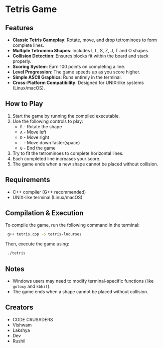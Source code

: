 # Tetris Game

## Features
- **Classic Tetris Gameplay**: Rotate, move, and drop tetrominoes to form complete lines.
- **Multiple Tetromino Shapes**: Includes I, L, S, Z, J, T and O shapes.
- **Collision Detection**: Ensures blocks fit within the board and stack properly.
- **Scoring System**: Earn 100 points on completing a line.
- **Level Progression**: The game speeds up as you score higher.
- **Simple ASCII Graphics**: Runs entirely in the terminal.
- **Cross-Platform Compatibility**: Designed for UNIX-like systems (Linux/macOS).

## How to Play
1. Start the game by running the compiled executable.
2. Use the following controls to play:
   - `R` - Rotate the shape
   - `A` - Move left
   - `D` - Move right
   - ` ` - Move down faster(space)
   - `Q` - End the game
3. Try to fit the tetrominoes to complete horizontal lines.
4. Each completed line increases your score.
5. The game ends when a new shape cannot be placed without collision.

## Requirements
- C++ compiler (G++ recommended)
- UNIX-like terminal (Linux/macOS)

## Compilation & Execution
To compile the game, run the following command in the terminal:
```sh
 g++ tetris.cpp -o tetris-lncurses
```

Then, execute the game using:
```sh
 ./tetris
```

## Notes
- Windows users may need to modify terminal-specific functions (like `gotoxy` and `kbhit`).
- The game ends when a shape cannot be placed without collision.

## Creators
- CODE CRUSADERS
- Vishwam
- Lakshya
- Dev
- Rushil
